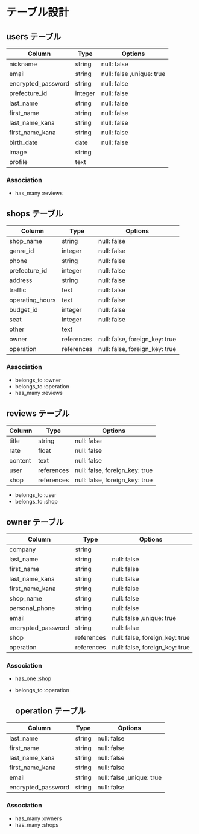 # テーブル設計

 ## users テーブル

 | Column              | Type    | Options                  |
 | ------------------- | ------- | ------------------------ |
 | nickname            | string  | null: false              |
 | email               | string  | null: false ,unique: true|
 | encrypted_password  | string  | null: false              |
 | prefecture_id       | integer | null: false              |
 | last_name           | string  | null: false              |
 | first_name          | string  | null: false              |
 | last_name_kana      | string  | null: false              |
 | first_name_kana     | string  | null: false              |
 | birth_date          | date    | null: false              |
 | image               | string  |                          |
 | profile             | text    |                          |
 
 ### Association
- has_many :reviews

 ## shops テーブル

 | Column             | Type       | Options                        |
 | ------------------ | ---------- | ------------------------------ |
 | shop_name          | string     | null: false                    |
 | genre_id           | integer    | null: false                    |
 | phone              | string     | null: false                    |
 | prefecture_id      | integer    | null: false                    |
 | address            | string     | null: false                    |
 | traffic            | text       | null: false                    |
 | operating_hours    | text       | null: false                    |
 | budget_id          | integer    | null: false                    |
 | seat               | integer    | null: false                    |
 | other              | text       |                                |
 | owner              | references | null: false, foreign_key: true |
 | operation          | references | null: false, foreign_key: true |

  ### Association
- belongs_to :owner
- belongs_to :operation
- has_many :reviews


 ## reviews テーブル

 | Column            | Type       | Options                        |
 | ----------------- | ---------- | ------------------------------ |
 | title             | string     | null: false                    |
 | rate              | float      | null: false                    |
 | content           | text       | null: false                    |
 | user              | references | null: false, foreign_key: true |
 | shop              | references | null: false, foreign_key: true |

 - belongs_to :user
 - belongs_to :shop

  ## owner テーブル

 | Column              | Type       | Options                        |
 | ------------------- | ---------- | ------------------------------ |
 | company             | string     |                                |
 | last_name           | string     | null: false                    |
 | first_name          | string     | null: false                    |
 | last_name_kana      | string     | null: false                    |
 | first_name_kana     | string     | null: false                    |
 | shop_name           | string     | null: false                    |
 | personal_phone      | string     | null: false                   |
 | email               | string     | null: false ,unique: true      |
 | encrypted_password  | string     | null: false                    |
 | shop                | references | null: false, foreign_key: true |
 | operation           | references | null: false, foreign_key: true |

   ### Association
- has_one :shop
- belongs_to :operation

  ## operation テーブル

 | Column              | Type       | Options                        |
 | ------------------- | ---------- | ------------------------------ |
 | last_name           | string     | null: false                    |
 | first_name          | string     | null: false                    |
 | last_name_kana      | string     | null: false                    |
 | first_name_kana     | string     | null: false                    |
 | email               | string     | null: false ,unique: true      |
 | encrypted_password  | string     | null: false                    |

   ### Association
- has_many :owners
- has_many :shops